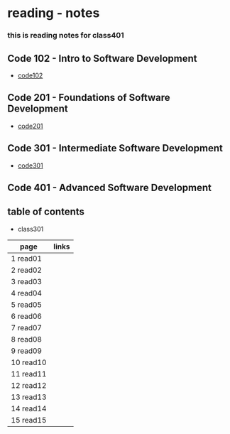 # reading - notes 
### this is reading notes for class401

## Code 102 - Intro to Software Development
+ [code102](https://abu-al3ees.github.io/reading-notes/)
## Code 201 - Foundations of Software Development
+ [code201](https://abu-al3ees.github.io/reading-notes201/)
## Code 301 - Intermediate Software Development
+ [code301](https://abu-al3ees.github.io/reading-notes301/)
## Code 401 - Advanced Software Development

## table of contents
- class301

page | links
---- | -----
1 read01| 
2 read02| 
3 read03| 
4 read04| 
5 read05|
6 read06| 
7 read07| 
8 read08|
9 read09|
10 read10| 
11 read11| 
12 read12| 
13 read13|
14 read14|
15 read15| 